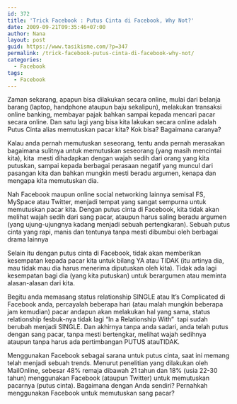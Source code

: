 ```yaml
---
id: 372
title: 'Trick Facebook : Putus Cinta di Facebook, Why Not?'
date: 2009-09-21T09:35:46+07:00
author: Nana
layout: post
guid: https://www.tasikisme.com/?p=347
permalink: /trick-facebook-putus-cinta-di-facebook-why-not/
categories:
  - Facebook
tags:
  - Facebook
---
```

Zaman sekarang, apapun bisa dilakukan secara online, mulai dari belanja barang (laptop, handphone ataupun baju sekalipun), melakukan transaksi online banking, membayar pajak bahkan sampai kepada mencari pacar secara online. Dan satu lagi yang bisa kita lakukan secara online adalah Putus Cinta alias memutuskan pacar kita? Kok bisa? Bagaimana caranya?

Kalau anda pernah memutuskan seseorang, tentu anda pernah merasakan bagaimana sulitnya untuk memutuskan seseorang (yang masih mencintai kita), kita  mesti dihadapkan dengan wajah sedih dari orang yang kita putuskan, sampai kepada berbagai perasaan negatif yang muncul dari pasangan kita dan bahkan mungkin mesti beradu argumen, kenapa dan mengapa kita memutuskan dia.

Nah Facebook maupun online social networking lainnya semisal FS, MySpace atau Twitter, menjadi tempat yang sangat sempurna untuk memutuskan pacar kita. Dengan putus cinta di Facebook, kita tidak akan melihat wajah sedih dari sang pacar, ataupun harus saling beradu argumen (yang ujung-ujungnya kadang menjadi sebuah pertengkaran). Sebuah putus cinta yang rapi, manis dan tentunya tanpa mesti dibumbui oleh berbagai drama lainnya

Selain itu dengan putus cinta di Facebook, tidak akan memberikan kesempatan kepada pacar kita untuk bilang YA atau TIDAK (itu artinya dia, mau tidak mau dia harus menerima diputuskan oleh kita). Tidak ada lagi kesempatan bagi dia (yang kita putuskan) untuk berargumen atau meminta alasan-alasan dari kita.

Begitu anda memasang status relationship SINGLE atau It’s Complicated di Facebook anda, percayalah beberapa hari (atau malah mungkin beberapa jam kemudian) pacar andapun akan melakukan hal yang sama, status relationship fesbuk-nya tidak lagi “In a Relationship With”  tapi sudah berubah menjadi SINGLE. Dan akhirnya tanpa anda sadari, anda telah putus dengan sang pacar, tanpa mesti bertengkar, melihat wajah sedihnya ataupun tanpa harus ada pertimbangan PUTUS atauTIDAK.

Menggunakan Facebook sebagai sarana untuk putus cinta, saat ini memang telah menjadi sebuah trends. Menurut penelitian yang dilakukan oleh MailOnline, sebesar 48% remaja dibawah 21 tahun dan 18% (usia 22-30 tahun) menggunakan Facebook (ataupun Twitter) untuk memutuskan pacarnya (putus cinta). Bagaimana dengan Anda sendiri? Pernahkah menggunakan Facebook untuk memutuskan sang pacar?